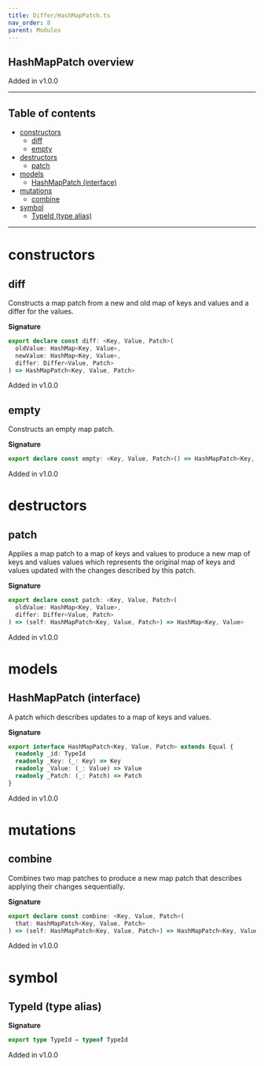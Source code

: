 ```yaml
---
title: Differ/HashMapPatch.ts
nav_order: 8
parent: Modules
---
```


## HashMapPatch overview

Added in v1.0.0

---

<h2 class="text-delta">Table of contents</h2>

- [constructors](#constructors)
  - [diff](#diff)
  - [empty](#empty)
- [destructors](#destructors)
  - [patch](#patch)
- [models](#models)
  - [HashMapPatch (interface)](#hashmappatch-interface)
- [mutations](#mutations)
  - [combine](#combine)
- [symbol](#symbol)
  - [TypeId (type alias)](#typeid-type-alias)

---

# constructors

## diff

Constructs a map patch from a new and old map of keys and values and a
differ for the values.

**Signature**

```ts
export declare const diff: <Key, Value, Patch>(
  oldValue: HashMap<Key, Value>,
  newValue: HashMap<Key, Value>,
  differ: Differ<Value, Patch>
) => HashMapPatch<Key, Value, Patch>
```

Added in v1.0.0

## empty

Constructs an empty map patch.

**Signature**

```ts
export declare const empty: <Key, Value, Patch>() => HashMapPatch<Key, Value, Patch>
```

Added in v1.0.0

# destructors

## patch

Applies a map patch to a map of keys and values to produce a new map of
keys and values values which represents the original map of keys and
values updated with the changes described by this patch.

**Signature**

```ts
export declare const patch: <Key, Value, Patch>(
  oldValue: HashMap<Key, Value>,
  differ: Differ<Value, Patch>
) => (self: HashMapPatch<Key, Value, Patch>) => HashMap<Key, Value>
```

Added in v1.0.0

# models

## HashMapPatch (interface)

A patch which describes updates to a map of keys and values.

**Signature**

```ts
export interface HashMapPatch<Key, Value, Patch> extends Equal {
  readonly _id: TypeId
  readonly _Key: (_: Key) => Key
  readonly _Value: (_: Value) => Value
  readonly _Patch: (_: Patch) => Patch
}
```

Added in v1.0.0

# mutations

## combine

Combines two map patches to produce a new map patch that describes
applying their changes sequentially.

**Signature**

```ts
export declare const combine: <Key, Value, Patch>(
  that: HashMapPatch<Key, Value, Patch>
) => (self: HashMapPatch<Key, Value, Patch>) => HashMapPatch<Key, Value, Patch>
```

Added in v1.0.0

# symbol

## TypeId (type alias)

**Signature**

```ts
export type TypeId = typeof TypeId
```

Added in v1.0.0
